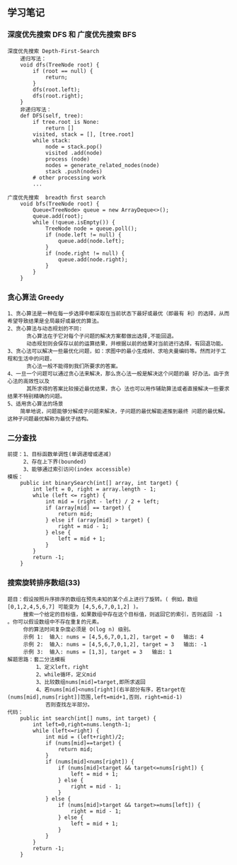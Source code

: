 ## 学习笔记
### 深度优先搜索 DFS 和  广度优先搜索 BFS
    深度优先搜索 Depth-First-Search
        递归写法：
        void dfs(TreeNode root) {
            if (root == null) {
                return;
            }
            dfs(root.left);
            dfs(root.right);
        }
        非递归写法：
        def DFS(self, tree):
            if tree.root is None:
        		return []
            visited, stack = [], [tree.root]
        	while stack:
        		node = stack.pop()
        		visited .add(node)
        		process (node)
        		nodes = generate_related_nodes(node)
        		stack .push(nodes)
        	# other processing work
        	...
     
    广度优先搜索  breadth ﬁrst search  
        void bfs(TreeNode root) {
            Queue<TreeNode> queue = new ArrayDeque<>();
            queue.add(root);
            while (!queue.isEmpty()) {
                TreeNode node = queue.poll();
                if (node.left != null) {
                    queue.add(node.left);
                }
                if (node.right != null) {
                    queue.add(node.right);
                }
            }
        }
### 贪心算法 Greedy
    1、贪心算法是一种在每一步选择中都采取在当前状态下最好或最优（即最有 利）的选择，从而希望导致结果是全局最好或最优的算法。 
    2、贪心算法与动态规划的不同:
          贪心算法在于它对每个子问题的解决方案都做出选择,不能回退。
          动态规划则会保存以前的运算结果，并根据以前的结果对当前进行选择，有回退功能。 
    3、贪心法可以解决一些最优化问题，如：求图中的最小生成树、求哈夫曼编码等。然而对于工程和生活中的问题，
          贪心法一般不能得到我们所要求的答案。
    4、一旦一个问题可以通过贪心法来解决，那么贪心法一般是解决这个问题的最 好办法。由于贪心法的高效性以及
          其所求得的答案比较接近最优结果，贪心 法也可以用作辅助算法或者直接解决一些要求结果不特别精确的问题。   
    5、适用贪心算法的场景
        简单地说，问题能够分解成子问题来解决，子问题的最优解能递推到最终 问题的最优解。这种子问题最优解称为最优子结构。
### 二分查找
    前提：1、目标函数单调性(单调递增或递减)
         2、存在上下界(bounded)
         3、能够通过索引访问(index accessible)
    模板：
        public int binarySearch(int[] array, int target) {
            int left = 0, right = array.length - 1;
            while (left <= right) {
                int mid = (right - left) / 2 + left;
                if (array[mid] == target) {
                    return mid;
                } else if (array[mid] > target) {
                    right = mid - 1;
                } else {
                    left = mid + 1;
                }
            }
            return -1;
        }    
### 搜索旋转排序数组(33)
    题目：假设按照升序排序的数组在预先未知的某个点上进行了旋转。( 例如，数组 [0,1,2,4,5,6,7] 可能变为 [4,5,6,7,0,1,2] )。
         搜索一个给定的目标值，如果数组中存在这个目标值，则返回它的索引，否则返回 -1 。你可以假设数组中不存在重复的元素。
         你的算法时间复杂度必须是 O(log n) 级别。
         示例 1:  输入: nums = [4,5,6,7,0,1,2], target = 0   输出: 4 
         示例 2:  输入: nums = [4,5,6,7,0,1,2], target = 3   输出: -1   
         示例 3:  输入: nums = [1,3], target = 3   输出: 1 
    解题思路：套二分法模板
             1、定义left，right
             2、while循环，定义mid
             3、比较数组nums[mid]=target,即所求返回
             4、若nums[mid]<nums[right](右半部分有序，若target在(nums[mid],nums[right]]范围,left=mid+1,否则，right=mid-1)
                否则查找左半部分。
    代码：
        public int search(int[] nums, int target) {
            int left=0,right=nums.length-1;
            while (left<=right) {
                int mid = (left+right)/2;
                if (nums[mid]==target) {
                    return mid;
                } 
                if (nums[mid]<nums[right]) {
                    if (nums[mid]<target && target<=nums[right]) {
                        left = mid + 1;
                    } else {
                        right = mid - 1;
                    }
                } else {
                    if (nums[mid]>target && target>=nums[left]) {
                        right = mid - 1;
                    } else {
                        left = mid + 1;
                    }
                }
            }
            return -1;
        }
                             
